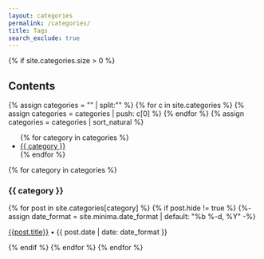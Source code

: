 ```yaml
---
layout: categories
permalink: /categories/
title: Tags
search_exclude: true
---
```



{% if site.categories.size > 0 %}
<h2>Contents</h2>

  {% assign categories = "" | split:"" %}
  {% for c in site.categories %}
    {% assign categories = categories | push: c[0] %}
  {% endfor %}
  {% assign categories = categories | sort_natural %}

  <ul>
  {% for category in categories %}
    <li><a href="#{{ category }}">{{ category }}</a></li>
  {% endfor %}
  </ul>

  {% for category in categories %}
      <h3 id ="{{ category }}"><i class="fas fa-tags category-tags-icon"></i></i> {{ category }}</h3>
      <a name="{{ category | slugize }}"></a>
      {% for post in site.categories[category] %}
        {% if post.hide != true %}
        {%- assign date_format = site.minima.date_format | default: "%b %-d, %Y" -%}
        <article class="archive-item">
          <p class="post-meta post-meta-title"><a class="page-meta" href="{{ site.baseurl }}{{ post.url }}">{{post.title}}</a>  • {{ post.date | date: date_format }}</p>
        </article>
        {% endif %}
      {% endfor %}
  {% endfor %}
